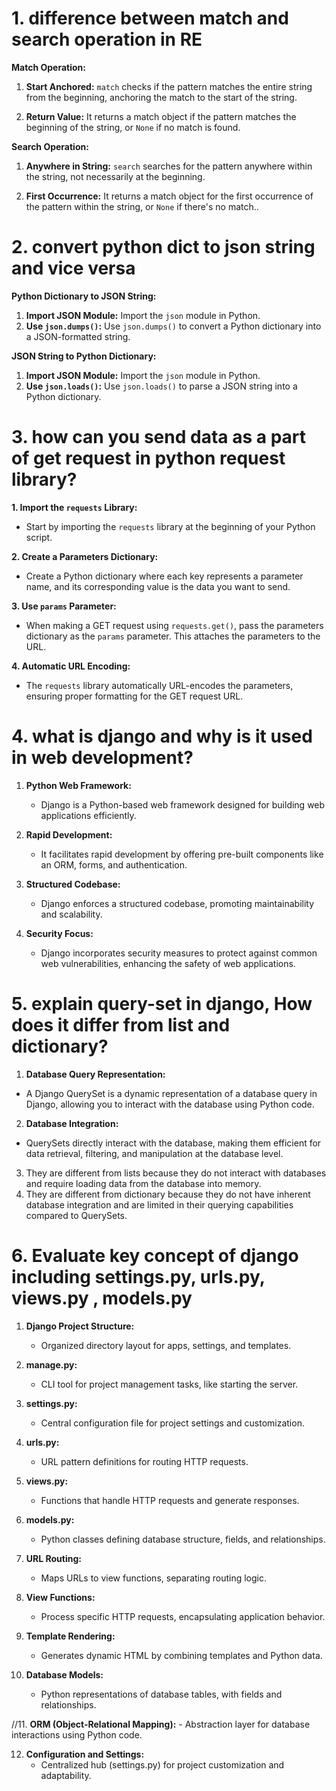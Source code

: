 # 1. difference between match and search operation in RE



**Match Operation:**

1. **Start Anchored:** `match` checks if the pattern matches the entire string from the beginning, anchoring the match to the start of the string.
    
2. **Return Value:** It returns a match object if the pattern matches the beginning of the string, or `None` if no match is found.
    

**Search Operation:**

1. **Anywhere in String:** `search` searches for the pattern anywhere within the string, not necessarily at the beginning.
    
2. **First Occurrence:** It returns a match object for the first occurrence of the pattern within the string, or `None` if there's no match..

# 2. convert python dict to json string and vice versa

**Python Dictionary to JSON String:**

1. **Import JSON Module:** Import the `json` module in Python.
2. **Use `json.dumps()`:** Use `json.dumps()` to convert a Python dictionary into a JSON-formatted string.

**JSON String to Python Dictionary:**

1. **Import JSON Module:** Import the `json` module in Python.
2. **Use `json.loads()`:** Use `json.loads()` to parse a JSON string into a Python dictionary.

# 3. how can you send data as a part of get request in python request library?

**1. Import the `requests` Library:**

- Start by importing the `requests` library at the beginning of your Python script.

**2. Create a Parameters Dictionary:**

- Create a Python dictionary where each key represents a parameter name, and its corresponding value is the data you want to send.

**3. Use `params` Parameter:**

- When making a GET request using `requests.get()`, pass the parameters dictionary as the `params` parameter. This attaches the parameters to the URL.

**4. Automatic URL Encoding:**

- The `requests` library automatically URL-encodes the parameters, ensuring proper formatting for the GET request URL.

# 4. what is django and why is it used in web development?

1. **Python Web Framework:**
   - Django is a Python-based web framework designed for building web applications efficiently.

2. **Rapid Development:**
   - It facilitates rapid development by offering pre-built components like an ORM, forms, and authentication.

3. **Structured Codebase:**
   - Django enforces a structured codebase, promoting maintainability and scalability.

4. **Security Focus:**
   - Django incorporates security measures to protect against common web vulnerabilities, enhancing the safety of web applications.

# 5. explain query-set in django, How does it differ from list and dictionary?


1. **Database Query Representation:**
- A Django QuerySet is a dynamic representation of a database query in Django, allowing you to interact with the database using Python code.

2. **Database Integration:**
- QuerySets directly interact with the database, making them efficient for data retrieval, filtering, and manipulation at the database level.

3. They are different from lists because they do not interact with databases and require loading data from the database into memory.
4. They are different from dictionary because they do not have inherent database integration and are limited in their querying capabilities compared to QuerySets.

# 6. Evaluate key concept of django including settings.py, urls.py, views.py , models.py


1. **Django Project Structure:**
   - Organized directory layout for apps, settings, and templates.

2. **manage.py:**
   - CLI tool for project management tasks, like starting the server.

3. **settings.py:**
   - Central configuration file for project settings and customization.

4. **urls.py:**
   - URL pattern definitions for routing HTTP requests.

5. **views.py:**
   - Functions that handle HTTP requests and generate responses.

6. **models.py:**
   - Python classes defining database structure, fields, and relationships.

7. **URL Routing:**
   - Maps URLs to view functions, separating routing logic.

8. **View Functions:**
   - Process specific HTTP requests, encapsulating application behavior.

9. **Template Rendering:**
   - Generates dynamic HTML by combining templates and Python data.

10. **Database Models:**
    - Python representations of database tables, with fields and relationships.

//11. **ORM (Object-Relational Mapping):**
    - Abstraction layer for database interactions using Python code.

12. **Configuration and Settings:**
    - Centralized hub (settings.py) for project customization and adaptability.